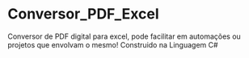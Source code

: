 # Conversor_PDF_Excel
 Conversor de PDF digital para excel, pode facilitar em automações ou projetos que envolvam o mesmo!
 Construido na Linguagem C#
